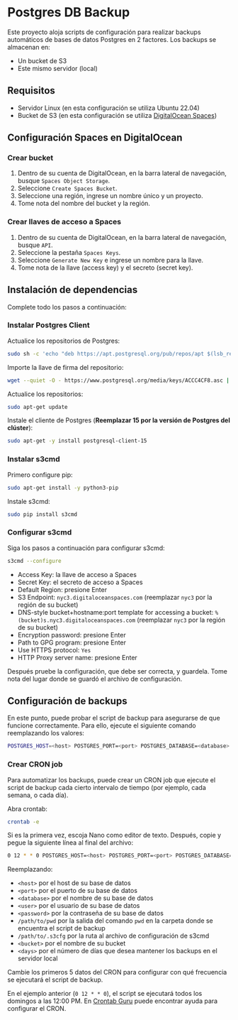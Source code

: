# Postgres DB Backup

Este proyecto aloja scripts de configuración para realizar backups automáticos de bases de datos Postgres en 2 factores. Los backups se almacenan en:

- Un bucket de S3
- Este mismo servidor (local)

## Requisitos

- Servidor Linux (en esta configuración se utiliza Ubuntu 22.04)
- Bucket de S3 (en esta configuración se utiliza [DigitalOcean Spaces](https://www.digitalocean.com/products/spaces/))

## Configuración Spaces en DigitalOcean

### Crear bucket

1. Dentro de su cuenta de DigitalOcean, en la barra lateral de navegación, busque `Spaces Object Storage`.
2. Seleccione `Create Spaces Bucket`.
3. Seleccione una región, ingrese un nombre único y un proyecto.
4. Tome nota del nombre del bucket y la región.

### Crear llaves de acceso a Spaces

1. Dentro de su cuenta de DigitalOcean, en la barra lateral de navegación, busque `API`.
2. Seleccione la pestaña `Spaces Keys`.
3. Seleccione `Generate New Key` e ingrese un nombre para la llave.
4. Tome nota de la llave (access key) y el secreto (secret key).

## Instalación de dependencias

Complete todo los pasos a continuación:

### Instalar Postgres Client

Actualice los repositorios de Postgres:

```bash
sudo sh -c 'echo "deb https://apt.postgresql.org/pub/repos/apt $(lsb_release -cs)-pgdg main" > /etc/apt/sources.list.d/pgdg.list'
```

Importe la llave de firma del repositorio:

```bash
wget --quiet -O - https://www.postgresql.org/media/keys/ACCC4CF8.asc | sudo apt-key add -
```

Actualice los repositorios:

```bash
sudo apt-get update
```

Instale el cliente de Postgres (**Reemplazar 15 por la versión de Postgres del clúster**):

```bash
sudo apt-get -y install postgresql-client-15
```

### Instalar s3cmd

Primero configure pip:

```bash
sudo apt-get install -y python3-pip
```

Instale s3cmd:

```bash
sudo pip install s3cmd
```

### Configurar s3cmd

Siga los pasos a continuación para configurar s3cmd:

```bash
s3cmd --configure
```

- Access Key: la llave de acceso a Spaces
- Secret Key: el secreto de acceso a Spaces
- Default Region: presione Enter
- S3 Endpoint: `nyc3.digitaloceanspaces.com` (reemplazar `nyc3` por la región de su bucket)
- DNS-style bucket+hostname:port template for accessing a bucket: `%(bucket)s.nyc3.digitaloceanspaces.com` (reemplazar `nyc3` por la región de su bucket)
- Encryption password: presione Enter
- Path to GPG program: presione Enter
- Use HTTPS protocol: `Yes`
- HTTP Proxy server name: presione Enter

Después pruebe la configuración, que debe ser correcta, y guardela. Tome nota del lugar donde se guardó el archivo de configuración.

## Configuración de backups

En este punto, puede probar el script de backup para asegurarse de que funcione correctamente. Para ello, ejecute el siguiente comando reemplazando los valores:

```bash
POSTGRES_HOST=<host> POSTGRES_PORT=<port> POSTGRES_DATABASE=<database> POSTGRES_USER=<user> POSTGRES_PASSWORD=<password> BACKUP_DIRECTORY=/path/to/backups S3CMD_CONFIG_FILE=/path/to/.s3cfg S3_BUCKET=<bucket> RETENTION_DAYS_LOCAL=<days> ./backup.sh
```

### Crear CRON job

Para automatizar los backups, puede crear un CRON job que ejecute el script de backup cada cierto intervalo de tiempo (por ejemplo, cada semana, o cada día).

Abra crontab:

```bash
crontab -e
```

Si es la primera vez, escoja Nano como editor de texto. Después, copie y pegue la siguiente línea al final del archivo:

```bash
0 12 * * 0 POSTGRES_HOST=<host> POSTGRES_PORT=<port> POSTGRES_DATABASE=<database> POSTGRES_USER=<user> POSTGRES_PASSWORD=<password> BACKUP_DIRECTORY=/path/to/pwd/backups S3CMD_CONFIG_FILE=/path/to/.s3cfg S3_BUCKET=<bucket> RETENTION_DAYS_LOCAL=<days> /path/to/pwd/backup.sh
```

Reemplazando:

- `<host>` por el host de su base de datos
- `<port>` por el puerto de su base de datos
- `<database>` por el nombre de su base de datos
- `<user>` por el usuario de su base de datos
- `<password>` por la contraseña de su base de datos
- `/path/to/pwd` por la salida del comando `pwd` en la carpeta donde se encuentra el script de backup
- `/path/to/.s3cfg` por la ruta al archivo de configuración de s3cmd
- `<bucket>` por el nombre de su bucket
- `<days>` por el número de días que desea mantener los backups en el servidor local

Cambie los primeros 5 datos del CRON para configurar con qué frecuencia se ejecutará el script de backup.

En el ejemplo anterior (`0 12 * * 0`), el script se ejecutará todos los domingos a las 12:00 PM. En [Crontab Guru](https://crontab.guru/) puede encontrar ayuda para configurar el CRON.
